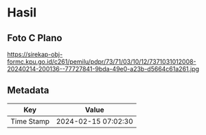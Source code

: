 # Hasil

## Foto C Plano

https://sirekap-obj-formc.kpu.go.id/c261/pemilu/pdpr/73/71/03/10/12/7371031012008-20240214-200136--77727841-9bda-49e0-a23b-d5664c61a261.jpg


## Metadata

| Key        | Value               |
| ---------- | ------------------- |
| Time Stamp | 2024-02-15 07:02:30 |



